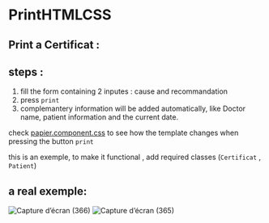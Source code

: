 
# PrintHTMLCSS

## Print a Certificat : 
## steps : 

1. fill the form containing 2 inputes : cause and recommandation
2. press `print`
3. complemantery information will be added automatically, like Doctor name, patient information and the current date.

check [papier.component.css](https://github.com/toufik7/PrintHTMLCSS/blob/main/papier/papier.component.css) to see how the template changes when pressing the button `print`

this is an exemple, to make it functional , add required classes (`Certificat` , `Patient`)

## a real exemple:
![Capture d’écran (366)](https://user-images.githubusercontent.com/52804863/132840467-69c38c5b-bd0a-4468-b60f-c51dda1be429.png)
![Capture d’écran (365)](https://user-images.githubusercontent.com/52804863/132840497-47e6d709-6378-4aa4-ae9c-f96f5446bcb8.png)

